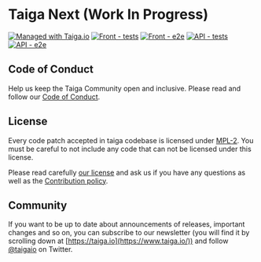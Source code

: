 # Taiga Next (Work In Progress)

[![Managed with Taiga.io](https://img.shields.io/badge/managed%20with-TAIGA.io-709f14.svg)](https://tree.taiga.io/project/taiga-next/ "Managed with Taiga.io")
[![Front - tests](https://github.com/kaleidos-ventures/taiga/actions/workflows/javascript-front-tests.yml/badge.svg)](https://github.com/kaleidos-ventures/taiga/actions/workflows/javascript-front-tests.yml)
[![Front - e2e](https://github.com/kaleidos-ventures/taiga/actions/workflows/javascript-front-e2e.yml/badge.svg)](https://github.com/kaleidos-ventures/taiga/actions/workflows/javascript-front-e2e.yml)
[![API - tests](https://github.com/kaleidos-ventures/taiga/actions/workflows/python-api-tests.yml/badge.svg)](https://github.com/kaleidos-ventures/taiga/actions/workflows/python-api-tests.yml)
[![API - e2e](https://github.com/kaleidos-ventures/taiga/actions/workflows/python-api-e2e.yml/badge.svg)](https://github.com/kaleidos-ventures/taiga/actions/workflows/python-api-e2e.yml)

## Code of Conduct

Help us keep the Taiga Community open and inclusive. Please read and follow our [Code of Conduct](https://github.com/kaleidos-ventures/code-of-conduct/blob/main/CODE_OF_CONDUCT.md).

## License

Every code patch accepted in taiga codebase is licensed under [MPL-2](LICENSE). You must be careful to not include any code that can not be licensed under this license.

Please read carefully [our license](https://github.com/kaleidos-ventures/taiga/blob/main/LICENSE) and ask us if you have any questions as well as the [Contribution policy](https://github.com/kaleidos-ventures/taiga/blob/main/CONTRIBUTING.md).

## Community

If you want to be up to date about announcements of releases, important changes and so on, you can subscribe to our newsletter (you will find it by scrolling down at [https://taiga.io](https://www.taiga.io/)) and follow [@taigaio](https://twitter.com/taigaio) on Twitter.
